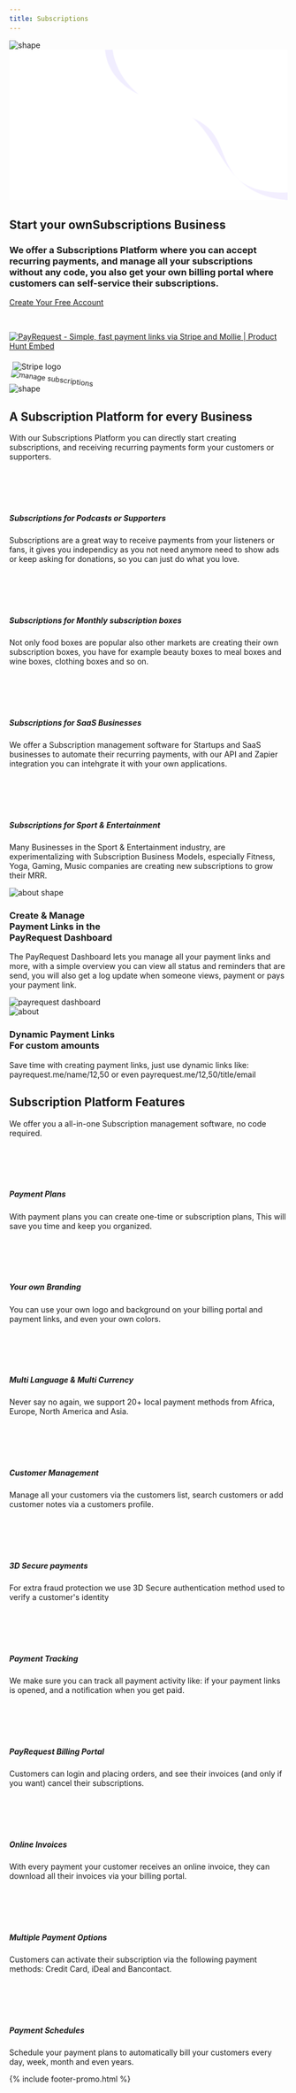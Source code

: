 ```yaml
---
title: Subscriptions
---
```


<section class="hero-section">
         <!-- Hero Shape Start -->

 <div class="hero-shape5">

<img src="https://payrequest.io/assets/logos/Icon%20white.png" alt="shape" style="max-width: 160px;">
         </div>
         <!-- Hero Shape End -->

 <!-- Hero Bg Start -->
 <div class="hero-bg">
            <img src="assets/img/hero_shape.png" alt="hero shape">
         </div>
         <!-- Hero Bg End -->

 <div class="container">
            <div class="row align-items-center">
             <div class="col-lg-6 col-md-6">
                  <div class="hero-left">
<h2>Start your own<span class="underline">Subscriptions Business</span></h2>

<h3> We offer a Subscriptions Platform where you can accept recurring payments, and manage all your subscriptions without any code, you also get your own billing portal where customers can self-service their subscriptions. </h3>

<a href="http://dashboard.payrequest.io/" class="theme-btn mt-4"> Create Your Free Account<span class="fa fa-chevron-right"></span></a>
 </div>



<div class="mt-3" style="/* margin-bottom: 150px; */">
<br> 

<a href="https://www.producthunt.com/posts/payrequest?utm_source=badge-featured&utm_medium=badge&utm_souce=badge-payrequest" target="_blank"><img src="https://api.producthunt.com/widgets/embed-image/v1/featured.svg?post_id=176421&theme=dark" alt="PayRequest - Simple, fast payment links via Stripe and Mollie | Product Hunt Embed" style="width: 250px; height: 54px;" width="250px" height="54px" /></a>

<img alt="Stripe logo" src="https://payrequest.io/assets/img/stripe-partner-badges/L_Color_Solid.svg" style="height: 63px;padding: 6px;">

 </div>
</div>

 <div class="col-lg-6 col-md-6">
                  <div class="hero-right">
                   <img src="https://media.payrequest.nl/images/subscriptions-tablet.png" alt="manage subscriptions" style="
    transform: perspective(1000px) rotateY(-13deg) rotateX(5deg) rotateZ(7deg) scaleY(0.9) scaleX(0.95) translateX(-3%) translateY(-3%);
">
                     <div class="hero-dot-shape">
                 <img src="http://themescare.com/demos/robofume-view/assets/img/hero-dot-shape.png" alt="shape">
                     </div>
                  </div>
               </div>
            </div>
         </div>
</section>




<section class="contact-form section_100">
         <div class="container">
            <div class="service-details-text">
                        <div class="section-title wow fadeInUp" data-wow-duration="1s" data-wow-delay="0.3s" style="visibility: visible; animation-duration: 1s; animation-delay: 0.3s; animation-name: fadeInUp;">
                     <h2>A Subscription  <span>Platform for every Business</span></h2>
    <p>With our Subscriptions Platform you can directly start creating subscriptions, and receiving recurring payments form your customers or supporters.</p>
                  </div>



<div class="service-works">
                           <div class="row">
                              <div class="col-md-6">
                                 <div class="service-works-item">
                                    <div class="service-works-icon2">
                                  <i class="fad fa-podcast" style="padding-right: 10px;font-size: 50px;color: #25b7c7;" aria-hidden="true"></i>
                                    </div>
                                    <div class="service-works-info">
                                       <h5>Subscriptions for Podcasts or Supporters
</h5>
                                       <p>Subscriptions are a great way to receive payments from your listeners or fans, it gives you independicy as you not need anymore need to show ads or keep asking for donations, so you can just do what you love.
</p>
                                    </div>
                                 </div>
                              </div>
                              <div class="col-md-6">
                                 <div class="service-works-item">
                                    <div class="service-works-icon2">
                                  <i class="fad fa-box-open" style="padding-right: 10px;font-size: 50px;color: #25b7c7;" aria-hidden="true"></i>
                                    </div>
                                    <div class="service-works-info">
                                       <h5>Subscriptions for Monthly subscription boxes

<br>

</h5>
                                       <p>Not only food boxes are popular also other markets are creating their own subscription boxes, you have for example beauty boxes to meal boxes and wine boxes, clothing boxes and so on. 
</p>
                                    </div>
                                 </div>
                              </div>
                              <div class="col-md-6">
                                 <div class="service-works-item">
                                    <div class="service-works-icon2">
                                  <i class="fad fa-user-tie" style="padding-right: 10px;font-size: 50px;color: #25b7c7;" aria-hidden="true"></i>
                                    </div>
                                    <div class="service-works-info">
  <h5>Subscriptions for SaaS Businesses
<br> 
</h5>
                                       <p>We offer a Subscription management software for Startups and SaaS businesses to automate their recurring payments, with our API and Zapier integration you can intehgrate it with your own applications.
</p>
                                    </div>
                                 </div>
                              </div>



<div class="col-md-6">
                                 <div class="service-works-item">
                                    <div class="service-works-icon2">
                                  <i class="fad fa-popcorn" style="padding-right: 10px;font-size: 50px;color: #25b7c7;" aria-hidden="true"></i>
                                    </div>
                                    <div class="service-works-info">
                                       <h5>Subscriptions for Sport &amp; Entertainment
<br>

</h5>
                                       <p>Many Businesses in the Sport &amp; Entertainment industry, are experimentalizing with Subscription Business Models, 
especially Fitness, Yoga, Gaming, Music companies are creating new subscriptions to grow their MRR.
</p>
                                    </div>
                                 </div>
                              </div>




</div>
</div>
</div>



</div>
</section>




 <section class="about-section">
         <!-- Top Shape Start -->
         <div class="about-top-shape">
            <img src="http://themescare.com/demos/robofume-view/assets/img/about-shape.png" alt="about shape">
         </div>
         <!-- Top Shape End -->
         <!-- Bottom Shape Start -->

 <!-- Bottom Shape End -->
 <!-- About Top Start -->
<div class="about-top section_100">
            <div class="container">
             <div class="row align-items-center">
                  <div class="col-lg-6">
<div class="about-left wow fadeInLeft" data-wow-duration="1s" data-wow-delay="0.2s" style="visibility: visible; animation-duration: 1s; animation-delay: 0.2s; animation-name: fadeInLeft;">
<h3>Create & Manage
<br>Payment Links in the
<br>PayRequest Dashboard</h3>
<p>The PayRequest Dashboard lets you manage all your payment links and more, with a simple overview you can view all status and reminders that are send, you will also get a log update when someone views, payment or pays your payment link.
</p>

</div>
</div>
<div class="col-lg-6">
<div class="about-right wow fadeInRight" data-wow-duration="1s" data-wow-delay="0.3s" style="visibility: visible; animation-duration: 1s; animation-delay: 0.3s; animation-name: fadeInRight;">
  <img src="https://payrequest.io/assets/img/banners/payrequest-dashboard-v2.png" alt="payrequest dashboard">
                     </div>
</div>
    </div>
 </div>
 </div>
 <!-- About Top End -->
 <!-- About Bottom Start -->
 <div class="about-bottom section_b_100">
            <div class="container">
          <div class="row align-items-center">
                  <div class="col-lg-6">
                     <div class="about-right wow fadeInLeft" data-wow-duration="1s" data-wow-delay="0.2s" style="visibility: visible; animation-duration: 1s; animation-delay: 0.2s; animation-name: fadeInLeft;">
                        <img src="https://ph-files.imgix.net/1bc052d0-8494-4055-8c79-9ee65c25f08e.png?auto=format&amp;auto=compress&amp;codec=mozjpeg&amp;cs=strip&amp;w=675.5555555555555&amp;h=380&amp;fit=max&amp;dpr=2" alt="about">
                     </div>
                  </div>
                  <div class="col-lg-6">
                     <div class="about-left wow fadeInRight" data-wow-duration="1s" data-wow-delay="0.3s" style="visibility: visible; animation-duration: 1s; animation-delay: 0.3s; animation-name: fadeInRight;">
 <h3>Dynamic Payment Links
<br>For custom amounts</h3>
                        <p>Save time with creating payment links, just use dynamic links like: payrequest.me/name/12,50 or even payrequest.me/12,50/title/email

</p>

</div>
                  </div>
 </div>
 </div>
 </div>
 <!-- About Bottom End -->
</section>



<section class="contact-form section_100">
         <div class="container">
            <div class="service-details-text">
                        <div class="section-title wow fadeInUp" data-wow-duration="1s" data-wow-delay="0.3s" style="visibility: visible; animation-duration: 1s; animation-delay: 0.3s; animation-name: fadeInUp;">
                     <h2>Subscription Platform <span>Features</span></h2>
    <p>We offer you a all-in-one Subscription management software, no code required. </p>
                  </div>



<div class="service-works">
                           <div class="row">
                              <div class="col-md-6">
                                 <div class="service-works-item">
                                    <div class="service-works-icon2">
                                  <i class="fad fa-sitemap" style="padding-right: 10px;font-size: 50px;color: #25b7c7;" aria-hidden="true"></i>
                                    </div>
                                    <div class="service-works-info">
                                       <h5>Payment Plans
</h5>
                                       <p>With payment plans you can create one-time or subscription plans, This will save you time and keep you organized.
</p>
                                    </div>
                                 </div>
                              </div>
                              <div class="col-md-6">
                                 <div class="service-works-item">
                                    <div class="service-works-icon2">
                                  <i class="fad fa-paint-brush" style="padding-right: 10px;font-size: 50px;color: #25b7c7;" aria-hidden="true"></i>
                                    </div>
                                    <div class="service-works-info">
                                       <h5>Your own Branding
</h5>
                                       <p>You can use your own logo and background on your billing portal and payment links, and even your own colors.


</p>
                                    </div>
                                 </div>
                              </div>
                              <div class="col-md-6">
                                 <div class="service-works-item">
                                    <div class="service-works-icon2">
                                  <i class="fad fa-language" style="padding-right: 10px;font-size: 50px;color: #25b7c7;" aria-hidden="true"></i>
                                    </div>
                                    <div class="service-works-info">
                                       <h5>Multi Language &amp; Multi Currency
</h5>
                                       <p>Never say no again, we support 20+ local payment methods from Africa, Europe, North America and Asia.


</p>
                                    </div>
                                 </div>
                              </div>



<div class="col-md-6">
                                 <div class="service-works-item">
                                    <div class="service-works-icon2">
                                  <i class="fa fa-user-edit" style="padding-right: 10px;font-size: 50px;color: #25b7c7;" aria-hidden="true"></i>
                                    </div>
                                    <div class="service-works-info">
                                       <h5>Customer Management
</h5>
                                       <p>Manage all your customers via the customers list, search customers or add customer notes via a customers profile.
</p>
                                    </div>
                                 </div>
                              </div>



<div class="col-md-6">
                                 <div class="service-works-item">
                                    <div class="service-works-icon2">
                                  <i class="fad fa-shield-check" style="padding-right: 10px;font-size: 50px;color: #25b7c7;" aria-hidden="true"></i>
                                    </div>
                                    <div class="service-works-info">
                                       <h5> 3D Secure payments

</h5>
                                       <p>For extra fraud protection we use 3D Secure authentication method used to verify a customer's identity


</p>
                                    </div>
                                 </div>
                              </div>


<div class="col-md-6">
                                 <div class="service-works-item">
                                    <div class="service-works-icon2">
                                  <i class="fad fa-analytics" style="padding-right: 10px;font-size: 50px;color: #25b7c7;" aria-hidden="true"></i>
                                    </div>
                                    <div class="service-works-info">
                                       <h5>Payment Tracking

</h5>
                                       <p>We make sure you can track all payment activity like: if your payment links is opened, and a notification when you get paid.


</p>
                                    </div>
                                 </div>
                              </div>


<div class="col-md-6">
                                 <div class="service-works-item">
                                    <div class="service-works-icon2">
                                  <i class="fad fa-sign-in" style="padding-right: 10px;font-size: 50px;color: #25b7c7;" aria-hidden="true"></i>
                                    </div>
                                    <div class="service-works-info">
                                       <h5>PayRequest Billing Portal
</h5>
                                       <p>Customers can login and placing orders, and see their invoices (and only if you want) cancel their subscriptions.
</p>
                                    </div>
                                 </div>
                              </div>

<div class="col-md-6">
                                 <div class="service-works-item">
                                    <div class="service-works-icon2">
                                  <i class="fad fa-receipt" style="padding-right: 10px;font-size: 50px;color: #25b7c7;" aria-hidden="true"></i>
                                    </div>
                                    <div class="service-works-info">
                                       <h5>Online Invoices
</h5>
                                       <p>With every payment your customer receives an online invoice, they can download all their invoices via your billing portal.
</p>
                                    </div>
                                 </div>
                              </div>


<div class="col-md-6">
                                 <div class="service-works-item">
                                    <div class="service-works-icon2">
                                  <i class="fab fa-cc-visa" style="padding-right: 10px;font-size: 50px;color: #25b7c7;" aria-hidden="true"></i>
                                    </div>
                                    <div class="service-works-info">
                                       <h5>Multiple Payment Options
</h5>
                                       <p>Customers can activate their subscription via the following payment methods: Credit Card, iDeal and Bancontact.
</p>
                                    </div>
                                 </div>
                              </div><div class="col-md-6">
                                 <div class="service-works-item">
                                    <div class="service-works-icon2">
                                  <i class="fad fa-history" style="padding-right: 10px;font-size: 50px;color: #25b7c7;" aria-hidden="true"></i>
                                    </div>
                                    <div class="service-works-info">
                                       <h5>Payment Schedules

</h5>
                                       <p>Schedule your payment plans to automatically bill your customers every day, week, month and even years.
</p>
                                    </div>
                                 </div>
                              </div>
                           </div>
                        </div>
                     </div>



</div>
</section>


{% include footer-promo.html %}